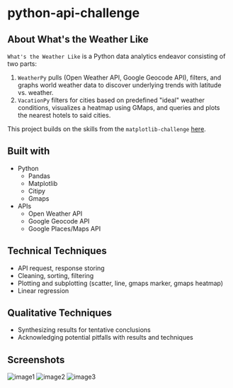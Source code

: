# python-api-challenge
## About What's the Weather Like

`What's the Weather Like` is a Python data analytics endeavor consisting of two parts:
1) `WeatherPy` pulls (Open Weather API, Google Geocode API), filters, and graphs world weather data to discover underlying trends with latitude vs. weather.
2) `VacationPy` filters for cities based on predefined "ideal" weather conditions, visualizes a heatmap using GMaps, and queries and plots the nearest hotels to said cities.

This project builds on the skills from the `matplotlib-challenge` [here](https://github.com/cdenq/matplotlib-challenge).

## Built with
- Python
    - Pandas
    - Matplotlib
    - Citipy
    - Gmaps
- APIs
    - Open Weather API
    - Google Geocode API
    - Google Places/Maps API

## Technical Techniques
- API request, response storing
- Cleaning, sorting, filtering
- Plotting and subplotting (scatter, line, gmaps marker, gmaps heatmap)
- Linear regression

## Qualitative Techniques
- Synthesizing results for tentative conclusions
- Acknowledging potential pitfalls with results and techniques

## Screenshots
![image1](https://user-images.githubusercontent.com/74934154/139472779-634634c5-576d-45c9-9d44-b4473cbf59f0.PNG)
![image2](https://user-images.githubusercontent.com/74934154/139472786-e2db7fa5-494e-4063-8a13-7d79f3b6ae91.PNG)
![image3](https://user-images.githubusercontent.com/74934154/139472788-357bbeaa-ab15-426e-88b9-028c8ba05ede.PNG)